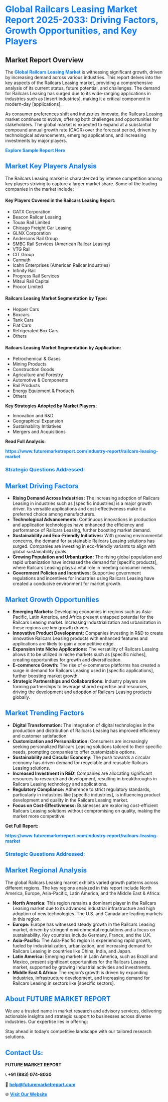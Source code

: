 <h1 style="color: #007BFF;">Global Railcars Leasing Market Report 2025-2033: Driving Factors, Growth Opportunities, and Key Players</h1>

<section id="overview">
<h2>Market Report Overview</h2>
<p>The <a href="https://www.futuremarketreport.com/industry-report/railcars-leasing-market" style="color: #007BFF; text-decoration: none;"><strong>Global Railcars Leasing Market</strong></a> is witnessing significant growth, driven by increasing demand across various industries. This report delves into the key aspects of the Railcars Leasing market, providing a comprehensive analysis of its current status, future potential, and challenges. The demand for Railcars Leasing has surged due to its wide-ranging applications in industries such as [insert industries], making it a critical component in modern-day [applications].</p>
<p>As consumer preferences shift and industries innovate, the Railcars Leasing market continues to evolve, offering both challenges and opportunities for stakeholders. The global market is expected to expand at a substantial compound annual growth rate (CAGR) over the forecast period, driven by technological advancements, emerging applications, and increasing investments by major players.</p>
</section>

<section id="overview">
<p><a href="https://www.futuremarketreport.com/request-sample/reportId=51831" style="color: #007BFF; text-decoration: none;"><strong>Explore Sample Report Here</strong></a></p>
</section>

<section id="key-players">
<h2 style="color: #007BFF;">Market Key Players Analysis</h2>
<p>The Railcars Leasing market is characterized by intense competition among key players striving to capture a larger market share. Some of the leading companies in the market include:</p>
<h4>Key Players Covered in the Railcars Leasing Report:</h4>
<ul><li>GATX Corporation</li><li>Beacon Railcar Leasing</li><li>Touax Rail Limited</li><li>Chicago Freight Car Leasing</li><li>GLNX Corporation</li><li>Andersons Rail Group</li><li>SMBC Rail Services (American Railcar Leasing)</li><li>VTG Rail</li><li>CIT Group</li><li>Carmath</li><li>Icahn Enterprises (American Railcar Industries)</li><li>Infinity Rail</li><li>Progress Rail Services</li><li>Mitsui Rail Capital</li><li>Procor Limited</li></ul>
<h4>Railcars Leasing Market Segmentation by Type:</h4>
<ul><li>Hopper Cars</li><li>Boxcars</li><li>Tank Cars</li><li>Flat Cars</li><li>Refrigerated Box Cars</li><li>Others</li></ul>

<h4>Railcars Leasing Market Segmentation by Application:</h4>
<ul><li>Petrochemical &amp; Gases</li><li>Mining Products</li><li>Construction Goods</li><li>Agriculture and Forestry</li><li>Automotive &amp; Components</li><li>Rail Products</li><li>Energy Equipment &amp; Products</li><li>Others</li></ul>
<p><strong>Key Strategies Adopted by Market Players:</strong></p>
<ul>
<li>Innovation and R&D</li>
<li>Geographical Expansion</li>
<li>Sustainability Initiatives</li>
<li>Mergers and Acquisitions</li>
</ul>
</section>

<section>
<p><strong>Read Full Analysis: </strong></p><a href="https://www.futuremarketreport.com/industry-report/railcars-leasing-market" style="color: #007BFF; text-decoration: none;"><strong>https://www.futuremarketreport.com/industry-report/railcars-leasing-market</strong></a>
<h3 style="color: #007BFF;">Strategic Questions Addressed:</h3>
</section>

<section id="driving-factors">
<h2 style="color: #007BFF;">Market Driving Factors</h2>
<ul>
<li><strong>Rising Demand Across Industries:</strong> The increasing adoption of Railcars Leasing in industries such as [specific industries] is a major growth driver. Its versatile applications and cost-effectiveness make it a preferred choice among manufacturers.</li>
<li><strong>Technological Advancements:</strong> Continuous innovations in production and application technologies have enhanced the efficiency and performance of Railcars Leasing, further boosting market demand.</li>
<li><strong>Sustainability and Eco-Friendly Initiatives:</strong> With growing environmental concerns, the demand for sustainable Railcars Leasing solutions has surged. Companies are investing in eco-friendly variants to align with global sustainability goals.</li>
<li><strong>Growing Population and Urbanization:</strong> The rising global population and rapid urbanization have increased the demand for [specific products], where Railcars Leasing plays a vital role in meeting consumer needs.</li>
<li><strong>Government Policies and Incentives:</strong> Supportive government regulations and incentives for industries using Railcars Leasing have created a conducive environment for market growth.</li>
</ul>
</section>

<section id="growth-opportunities">
<h2 style="color: #007BFF;">Market Growth Opportunities</h2>
<ul>
<li><strong>Emerging Markets:</strong> Developing economies in regions such as Asia-Pacific, Latin America, and Africa present untapped potential for the Railcars Leasing market. Increasing industrialization and urbanization in these regions are key growth drivers.</li>
<li><strong>Innovative Product Development:</strong> Companies investing in R&D to create innovative Railcars Leasing products with enhanced features and applications are likely to gain a competitive edge.</li>
<li><strong>Expansion into Niche Applications:</strong> The versatility of Railcars Leasing allows it to be utilized in niche markets such as [specific niches], creating opportunities for growth and diversification.</li>
<li><strong>E-commerce Growth:</strong> The rise of e-commerce platforms has created a surge in demand for Railcars Leasing used in [specific applications], further boosting market growth.</li>
<li><strong>Strategic Partnerships and Collaborations:</strong> Industry players are forming partnerships to leverage shared expertise and resources, driving the development and adoption of Railcars Leasing products globally.</li>
</ul>
</section>

<section id="trending-factors">
<h2 style="color: #007BFF;">Market Trending Factors</h2>
<ul>
<li><strong>Digital Transformation:</strong> The integration of digital technologies in the production and distribution of Railcars Leasing has improved efficiency and customer satisfaction.</li>
<li><strong>Customization and Personalization:</strong> Consumers are increasingly seeking personalized Railcars Leasing solutions tailored to their specific needs, prompting companies to offer customizable options.</li>
<li><strong>Sustainability and Circular Economy:</strong> The push towards a circular economy has driven demand for recyclable and reusable Railcars Leasing solutions.</li>
<li><strong>Increased Investment in R&D:</strong> Companies are allocating significant resources to research and development, resulting in breakthroughs in Railcars Leasing technology and applications.</li>
<li><strong>Regulatory Compliance:</strong> Adherence to strict regulatory standards, particularly in industries like [specific industries], is influencing product development and quality in the Railcars Leasing market.</li>
<li><strong>Focus on Cost-Effectiveness:</strong> Businesses are exploring cost-efficient Railcars Leasing solutions without compromising on quality, making the market more competitive.</li>
</ul>
</section>

<section>
<p><strong>Get Full Report: </strong></p><a href="https://www.futuremarketreport.com/industry-report/railcars-leasing-market" style="color: #007BFF; text-decoration: none;"><strong>https://www.futuremarketreport.com/industry-report/railcars-leasing-market</strong></a>
<h3 style="color: #007BFF;">Strategic Questions Addressed:</h3>
</section>


<section id="regional-analysis">
<h2 style="color: #007BFF;">Market Regional Analysis</h2>
<p>The global Railcars Leasing market exhibits varied growth patterns across different regions. The key regions analyzed in this report include North America, Europe, Asia-Pacific, Latin America, and the Middle East & Africa:</p>
<ul>
<li><strong>North America:</strong> This region remains a dominant player in the Railcars Leasing market due to its advanced industrial infrastructure and high adoption of new technologies. The U.S. and Canada are leading markets in this region.</li>
<li><strong>Europe:</strong> Europe has witnessed steady growth in the Railcars Leasing market, driven by stringent environmental regulations and a focus on sustainability. Key countries include Germany, France, and the U.K.</li>
<li><strong>Asia-Pacific:</strong> The Asia-Pacific region is experiencing rapid growth, fueled by industrialization, urbanization, and increasing demand for Railcars Leasing in countries like China, India, and Japan.</li>
<li><strong>Latin America:</strong> Emerging markets in Latin America, such as Brazil and Mexico, present significant opportunities for the Railcars Leasing market, supported by growing industrial activities and investments.</li>
<li><strong>Middle East & Africa:</strong> The region’s growth is driven by expanding industries, infrastructure development, and increasing demand for Railcars Leasing in sectors like [specific sectors].</li>
</ul>
</section>

<footer>
<h2 style="color: #007BFF;">About FUTURE MARKET REPORT</h2>
<p>We are a trusted name in market research and advisory services, delivering actionable insights and strategic support to businesses across diverse industries. Our expertise lies in offering:</p>

<p>Stay ahead in today’s competitive landscape with our tailored research solutions.</p>

<h2 style="color: #007BFF;">Contact Us:</h2>
<p><strong>FUTURE MARKET REPORT</strong></p>
<p>📞 <strong>+91 (883) 074-8030</strong></p>
<p>📧 <strong><a href="mailto:help@futuremarketreport.com" style="color: #007BFF;">help@futuremarketreport.com</a></strong></p>
<p>🌐 <strong><a href="https://www.futuremarketreport.com/" style="color: #007BFF;">Visit Our Website</a></strong></p>
</footer>